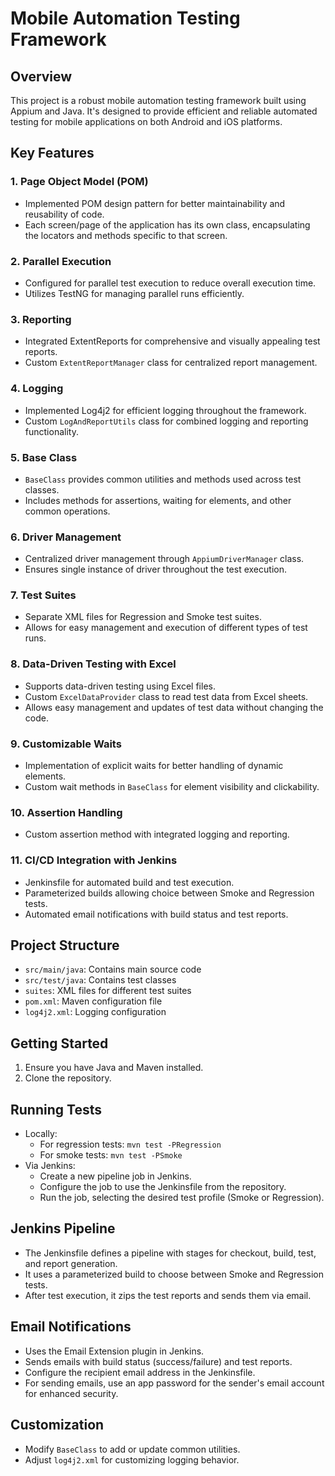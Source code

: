 # Mobile Automation Testing Framework

## Overview
This project is a robust mobile automation testing framework built using Appium and Java. It's designed to provide efficient and reliable automated testing for mobile applications on both Android and iOS platforms.

## Key Features

### 1. Page Object Model (POM)
- Implemented POM design pattern for better maintainability and reusability of code.
- Each screen/page of the application has its own class, encapsulating the locators and methods specific to that screen.

### 2. Parallel Execution
- Configured for parallel test execution to reduce overall execution time.
- Utilizes TestNG for managing parallel runs efficiently.

### 3. Reporting
- Integrated ExtentReports for comprehensive and visually appealing test reports.
- Custom `ExtentReportManager` class for centralized report management.

### 4. Logging
- Implemented Log4j2 for efficient logging throughout the framework.
- Custom `LogAndReportUtils` class for combined logging and reporting functionality.

### 5. Base Class
- `BaseClass` provides common utilities and methods used across test classes.
- Includes methods for assertions, waiting for elements, and other common operations.

### 6. Driver Management
- Centralized driver management through `AppiumDriverManager` class.
- Ensures single instance of driver throughout the test execution.

### 7. Test Suites
- Separate XML files for Regression and Smoke test suites.
- Allows for easy management and execution of different types of test runs.

### 8. Data-Driven Testing with Excel
- Supports data-driven testing using Excel files.
- Custom `ExcelDataProvider` class to read test data from Excel sheets.
- Allows easy management and updates of test data without changing the code.

### 9. Customizable Waits
- Implementation of explicit waits for better handling of dynamic elements.
- Custom wait methods in `BaseClass` for element visibility and clickability.

### 10. Assertion Handling
- Custom assertion method with integrated logging and reporting.

### 11. CI/CD Integration with Jenkins
- Jenkinsfile for automated build and test execution.
- Parameterized builds allowing choice between Smoke and Regression tests.
- Automated email notifications with build status and test reports.


## Project Structure
- `src/main/java`: Contains main source code
- `src/test/java`: Contains test classes
- `suites`: XML files for different test suites
- `pom.xml`: Maven configuration file
- `log4j2.xml`: Logging configuration

## Getting Started
1. Ensure you have Java and Maven installed.
2. Clone the repository.

## Running Tests
- Locally:
  - For regression tests: `mvn test -PRegression`
  - For smoke tests: `mvn test -PSmoke`
- Via Jenkins:
  - Create a new pipeline job in Jenkins.
  - Configure the job to use the Jenkinsfile from the repository.
  - Run the job, selecting the desired test profile (Smoke or Regression).

## Jenkins Pipeline
- The Jenkinsfile defines a pipeline with stages for checkout, build, test, and report generation.
- It uses a parameterized build to choose between Smoke and Regression tests.
- After test execution, it zips the test reports and sends them via email.

## Email Notifications
- Uses the Email Extension plugin in Jenkins.
- Sends emails with build status (success/failure) and test reports.
- Configure the recipient email address in the Jenkinsfile.
- For sending emails, use an app password for the sender's email account for enhanced security.

## Customization
- Modify `BaseClass` to add or update common utilities.
- Adjust `log4j2.xml` for customizing logging behavior.
